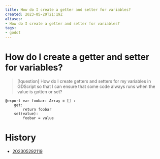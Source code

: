 ```yaml
---
title: How do I create a getter and setter for variables?
created: 2023-05-29T21:19Z
aliases:
- How do I create a getter and setter for variables?
tags:
- godot
---
```


# How do I create a getter and setter for variables?

> [!question]
> How do I create getters and setters for my variables in GDScript so that I can ensure that some code always runs when the value is gotten or set?

```gdscript
@export var foobar: Array = [] :
    get:
        return foobar
    set(value):
        foobar = value
```

# History

- [202305292119](../entries/202305292119.md)
